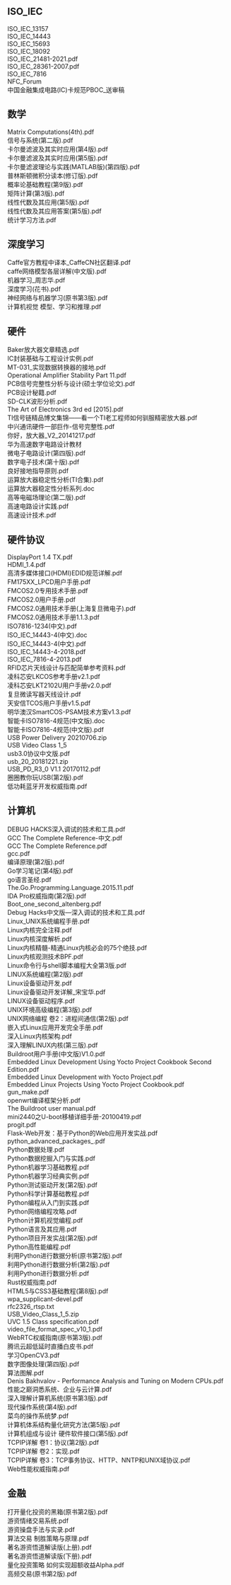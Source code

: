 
## ISO_IEC
ISO_IEC_13157  
ISO_IEC_14443  
ISO_IEC_15693  
ISO_IEC_18092  
ISO_IEC_21481-2021.pdf  
ISO_IEC_28361-2007.pdf  
ISO_IEC_7816  
NFC_Forum  
中国金融集成电路(IC)卡规范PBOC_送审稿  

## 数学
Matrix Computations(4th).pdf  
信号与系统(第二版).pdf  
卡尔曼滤波及其实时应用(第4版).pdf  
卡尔曼滤波及其实时应用(第5版).pdf  
卡尔曼滤波理论与实践(MATLAB版)(第四版).pdf  
普林斯顿微积分读本(修订版).pdf  
概率论基础教程(第9版).pdf  
矩阵计算(第3版).pdf  
线性代数及其应用(第5版).pdf  
线性代数及其应用答案(第5版).pdf  
统计学习方法.pdf  

## 深度学习
Caffe官方教程中译本_CaffeCN社区翻译.pdf  
caffe网络模型各层详解(中文版).pdf  
机器学习_周志华.pdf  
深度学习(花书).pdf  
神经网络与机器学习(原书第3版).pdf  
计算机视觉 模型、学习和推理.pdf  

## 硬件
Baker放大器文章精选.pdf  
IC封装基础与工程设计实例.pdf  
MT-031_实现数据转换器的接地.pdf  
Operational Amplifier Stability Part 11.pdf  
PCB信号完整性分析与设计(硕士学位论文).pdf  
PCB设计秘籍.pdf  
SD-CLK波形分析.pdf  
The Art of Electronics 3rd ed [2015].pdf  
TI信号链精品博文集锦——看一个TI老工程师如何驯服精密放大器.pdf  
中兴通讯硬件一部巨作-信号完整性.pdf  
你好，放大器_V2_20141217.pdf  
华为高速数字电路设计教材  
微电子电路设计(第四版).pdf  
数字电子技术(第十版).pdf  
良好接地指导原则.pdf  
运算放大器稳定性分析(TI合集).pdf  
运算放大器稳定性分析系列.doc  
高等电磁场理论(第二版).pdf  
高速电路设计实践.pdf  
高速设计技术.pdf  

## 硬件协议
DisplayPort 1.4 TX.pdf  
HDMI_1.4.pdf  
高清多媒体接口(HDMI)EDID规范详解.pdf  
FM175XX_LPCD用户手册.pdf  
FMCOS2.0专用技术手册.pdf  
FMCOS2.0用户手册.pdf  
FMCOS2.0通用技术手册(上海复旦微电子).pdf  
FMCOS2.0通用技术手册1.1.3.pdf  
ISO7816-1234(中文).pdf  
ISO_IEC_14443-4(中文).doc  
ISO_IEC_14443-4(中文).pdf  
ISO_IEC_14443-4-2018.pdf  
ISO_IEC_7816-4-2013.pdf  
RFID芯片天线设计与匹配简单参考资料.pdf  
凌科芯安LKCOS参考手册v2.1.pdf  
凌科芯安LKT2102U用户手册v2.0.pdf  
复旦微读写器天线设计.pdf  
天安信TCOS用户手册v1.5.pdf  
明华澳汉SmartCOS-PSAM技术方案v1.3.pdf  
智能卡ISO7816-4规范(中文版).doc  
智能卡ISO7816-4规范(中文版).pdf  
USB Power Delivery 20210706.zip  
USB Video Class 1_5  
usb3.0协议中文版.pdf  
usb_20_20181221.zip  
USB_PD_R3_0 V1.1 20170112.pdf  
圈圈教你玩USB(第2版).pdf  
低功耗蓝牙开发权威指南.pdf  

## 计算机
DEBUG HACKS深入调试的技术和工具.pdf  
GCC The Complete Reference-中文.pdf  
GCC The Complete Reference.pdf  
gcc.pdf  
编译原理(第2版).pdf  
Go学习笔记(第4版).pdf  
go语言圣经.pdf  
The.Go.Programming.Language.2015.11.pdf  
IDA Pro权威指南(第2版).pdf  
Boot_one_second_altenberg.pdf  
Debug Hacks中文版—深入调试的技术和工具.pdf  
Linux_UNIX系统编程手册.pdf  
Linux内核完全注释.pdf  
Linux内核深度解析.pdf  
Linux内核精髓-精通Linux内核必会的75个绝技.pdf  
Linux内核观测技术BPF.pdf  
Linux命令行与shell脚本编程大全第3版.pdf  
LINUX系统编程(第2版).pdf  
Linux设备驱动开发.pdf  
Linux设备驱动开发详解_宋宝华.pdf  
LINUX设备驱动程序.pdf  
UNIX环境高级编程(第3版).pdf  
UNIX网络编程 卷2：进程间通信(第2版).pdf  
嵌入式Linux应用开发完全手册.pdf  
深入Linux内核架构.pdf  
深入理解LINUX内核(第三版).pdf  
Buildroot用户手册(中文版)V1.0.pdf  
Embedded Linux Development Using Yocto Project Cookbook Second Edition.pdf  
Embedded Linux Development with Yocto Project.pdf  
Embedded Linux Projects Using Yocto Project Cookbook.pdf  
gun_make.pdf  
openwrt编译框架分析.pdf  
The Buildroot user manual.pdf  
mini2440之U-boot移植详细手册-20100419.pdf  
progit.pdf  
Flask-Web开发：基于Python的Web应用开发实战.pdf  
python_advanced_packages_.pdf  
Python数据处理.pdf  
Python数据挖掘入门与实践.pdf  
Python机器学习基础教程.pdf  
Python机器学习经典实例.pdf  
Python测试驱动开发(第2版).pdf  
Python科学计算基础教程.pdf  
Python编程从入门到实践.pdf  
Python网络编程攻略.pdf  
Python计算机视觉编程.pdf  
Python语言及其应用.pdf  
Python项目开发实战(第2版).pdf  
Python高性能编程.pdf  
利用Python进行数据分析(原书第2版).pdf  
利用Python进行数据分析(第2版).pdf  
利用Python进行数据分析.pdf  
Rust权威指南.pdf  
HTML5与CSS3基础教程(第8版).pdf  
wpa_supplicant-devel.pdf  
rfc2326_rtsp.txt  
USB_Video_Class_1_5.zip  
UVC 1.5 Class specification.pdf  
video_file_format_spec_v10_1.pdf  
WebRTC权威指南(原书第3版).pdf  
腾讯云超低延时直播白皮书.pdf  
学习OpenCV3.pdf  
数字图像处理(第四版).pdf  
算法图解.pdf  
Denis Bakhvalov - Performance Analysis and Tuning on Modern CPUs.pdf  
性能之巅洞悉系统、企业与云计算.pdf  
深入理解计算机系统(原书第3版).pdf  
现代操作系统(第4版).pdf  
菜鸟的操作系统梦.pdf  
计算机体系结构量化研究方法(第5版).pdf  
计算机组成与设计 硬件软件接口(第5版).pdf  
TCPIP详解 卷1：协议(第2版).pdf  
TCPIP详解 卷2：实现.pdf  
TCPIP详解 卷3：TCP事务协议、HTTP、NNTP和UNIX域协议.pdf  
Web性能权威指南.pdf  

## 金融
打开量化投资的黑箱(原书第2版).pdf  
游资情绪交易系统.pdf  
游资操盘手法与实录.pdf  
算法交易 制胜策略与原理.pdf  
著名游资悟道解读版(上册).pdf  
著名游资悟道解读版(下册).pdf  
量化投资策略 如何实现超额收益Alpha.pdf  
高频交易(原书第2版).pdf  
